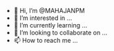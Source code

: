 - 👋 Hi, I’m @MAHAJANPM
- 👀 I’m interested in ...
- 🌱 I’m currently learning ...
- 💞️ I’m looking to collaborate on ...
- 📫 How to reach me ...

<!---
MAHAJANPM/MAHAJANPM is a ✨ special ✨ repository because its `README.md` (this file) appears on your GitHub profile.
You can click the Preview link to take a look at your changes.
--->
